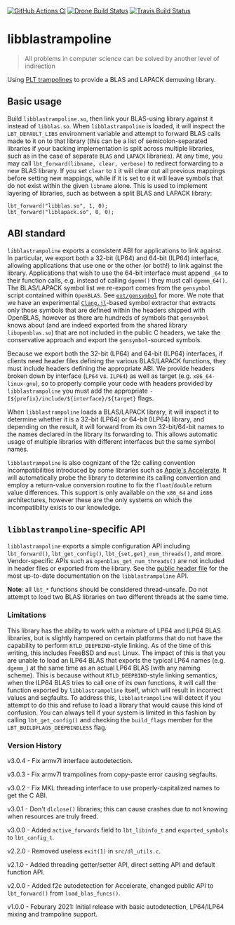 [![GitHub Actions CI](https://github.com/staticfloat/libblastrampoline/actions/workflows/ci.yml/badge.svg)](https://github.com/staticfloat/libblastrampoline/actions/workflows/ci.yml)
[![Drone Build Status](https://cloud.drone.io/api/badges/staticfloat/libblastrampoline/status.svg)](https://cloud.drone.io/staticfloat/libblastrampoline)
[![Travis Build Status](https://travis-ci.com/staticfloat/libblastrampoline.svg?branch=main)](https://travis-ci.com/staticfloat/libblastrampoline)

# libblastrampoline

> All problems in computer science can be solved by another level of indirection

Using [PLT trampolines](https://en.wikipedia.org/wiki/Trampoline_(computing)) to provide a BLAS and LAPACK demuxing library.

## Basic usage

Build `libblastrampoline.so`, then link your BLAS-using library against it instead of `libblas.so`.
When `libblastrampoline` is loaded, it will inspect the `LBT_DEFAULT_LIBS` environment variable and attempt to forward BLAS calls made to it on to that library (this can be a list of semicolon-separated libraries if your backing implementation is split across multiple libraries, such as in the case of separate `BLAS` and `LAPACK` libraries).
At any time, you may call `lbt_forward(libname, clear, verbose)` to redirect forwarding to a new BLAS library.
If you set `clear` to `1` it will clear out all previous mappings before setting new mappings, while if it is set to `0` it will leave symbols that do not exist within the given `libname` alone.
This is used to implement layering of libraries, such as between a split BLAS and LAPACK library:
```
lbt_forward("libblas.so", 1, 0);
lbt_forward("liblapack.so", 0, 0);
```

## ABI standard

`libblastrampoline` exports a consistent ABI for applications to link against.
In particular, we export both a 32-bit (LP64) and 64-bit (ILP64) interface, allowing applications that use one or the other (or both!) to link against the library.
Applications that wish to use the 64-bit interface must append `_64` to their function calls, e.g. instead of calling `dgemm()` they must call `dgemm_64()`.
The BLAS/LAPACK symbol list we re-export comes from the `gensymbol` script contained within `OpenBLAS`.
See [`ext/gensymbol`](ext/gensymbol) for more.
We note that we have an experimental [`Clang.jl`](https://github.com/JuliaInterop/Clang.jl)-based symbol extractor that extracts only those symbols that are defined within the headers shipped with OpenBLAS, however as there are hundreds of symbols that `gensymbol` knows about (and are indeed exported from the shared library `libopenblas.so`) that are not included in the public C headers, we take the conservative approach and export the `gensymbol`-sourced symbols.

Because we export both the 32-bit (LP64) and 64-bit (ILP64) interfaces, if clients need header files defining the various BLAS/LAPACK functions, they must include headers defining the appropriate ABI.
We provide headers broken down by interface (`LP64` vs. `ILP64`) as well as target (e.g. `x86_64-linux-gnu`), so to properly compile your code with headers provided by `libblastrampoline` you must add the appropriate `-I${prefix}/include/${interface}/${target}` flags.

When `libblastrampoline` loads a BLAS/LAPACK library, it will inspect it to determine whether it is a 32-bit (LP64) or 64-bit (ILP64) library, and depending on the result, it will forward from its own 32-bit/64-bit names to the names declared in the library its forwarding to.
This allows automatic usage of multiple libraries with different interfaces but the same symbol names.

`libblastrampoline` is also cognizant of the f2c calling convention incompatibilities introduced by some libraries such as [Apple's Accelerate](https://developer.apple.com/documentation/accelerate).
It will automatically probe the library to determine its calling convention and employ a return-value conversion routine to fix the `float`/`double` return value differences.
This support is only available on the `x86_64` and `i686` architectures, however these are the only systems on which the incompatibilty exists to our knowledge.

## `libblastrampoline`-specific API

`libblastrampoline` exports a simple configuration API including `lbt_forward()`, `lbt_get_config()`, `lbt_{set,get}_num_threads()`, and more.
Vendor-specific APIs such as `openblas_get_num_threads()` are not included in header files or exported from the library.
See the [public header file](src/libblastrampoline.h) for the most up-to-date documentation on the `libblastrampoline` API.

**Note**: all `lbt_*` functions should be considered thread-unsafe.
Do not attempt to load two BLAS libraries on two different threads at the same time.

### Limitations

This library has the ability to work with a mixture of LP64 and ILP64 BLAS libraries, but is slightly hampered on certain platforms that do not have the capability to perform `RTLD_DEEPBIND`-style linking.
As of the time of this writing, this includes FreeBSD and `musl` Linux.
The impact of this is that you are unable to load an ILP64 BLAS that exports the typical LP64 names (e.g. `dgemm_`) at the same time as an actual LP64 BLAS (with any naming scheme).
This is because without `RTLD_DEEPBIND`-style linking semantics, when the ILP64 BLAS tries to call one of its own functions, it will call the function exported by `libblastrampoline` itself, which will result in incorrect values and segfaults.
To address this, `libblastrampoline` will detect if you attempt to do this and refuse to load a library that would cause this kind of confusion.
You can always tell if your system is limited in this fashion by calling `lbt_get_config()` and checking the `build_flags` member for the `LBT_BUILDFLAGS_DEEPBINDLESS` flag.

### Version History

v3.0.4 - Fix armv7l interface autodetection.

v3.0.3 - Fix armv7l trampolines from copy-paste error causing segfaults.

v3.0.2 - Fix MKL threading interface to use properly-capitalized names to get the C ABI.

v3.0.1 - Don't `dlclose()` libraries; this can cause crashes due to not knowing when resources are truly freed.

v3.0.0 - Added `active_forwards` field to `lbt_libinfo_t` and `exported_symbols` to `lbt_config_t`.

v2.2.0 - Removed useless `exit(1)` in `src/dl_utils.c`.

v2.1.0 - Added threading getter/setter API, direct setting API and default function API.

v2.0.0 - Added f2c autodetection for Accelerate, changed public API to `lbt_forward()` from `load_blas_funcs()`.

v1.0.0 - Feburary 2021: Initial release with basic autodetection, LP64/ILP64 mixing and trampoline support.

